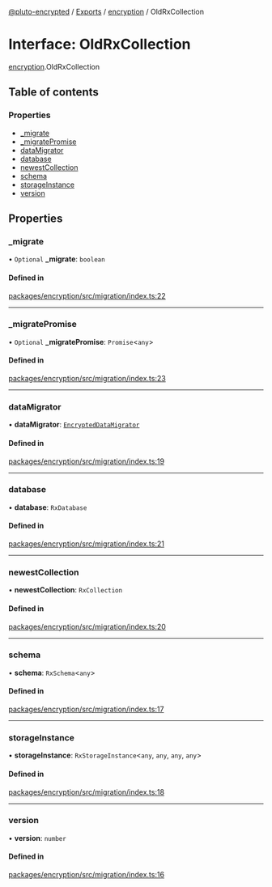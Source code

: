 [@pluto-encrypted](../README.md) / [Exports](../modules.md) / [encryption](../modules/encryption.md) / OldRxCollection

# Interface: OldRxCollection

[encryption](../modules/encryption.md).OldRxCollection

## Table of contents

### Properties

- [\_migrate](encryption.OldRxCollection.md#_migrate)
- [\_migratePromise](encryption.OldRxCollection.md#_migratepromise)
- [dataMigrator](encryption.OldRxCollection.md#datamigrator)
- [database](encryption.OldRxCollection.md#database)
- [newestCollection](encryption.OldRxCollection.md#newestcollection)
- [schema](encryption.OldRxCollection.md#schema)
- [storageInstance](encryption.OldRxCollection.md#storageinstance)
- [version](encryption.OldRxCollection.md#version)

## Properties

### \_migrate

• `Optional` **\_migrate**: `boolean`

#### Defined in

[packages/encryption/src/migration/index.ts:22](https://github.com/atala-community-projects/pluto-encrypted/blob/b730e61/packages/encryption/src/migration/index.ts#L22)

___

### \_migratePromise

• `Optional` **\_migratePromise**: `Promise`\<`any`\>

#### Defined in

[packages/encryption/src/migration/index.ts:23](https://github.com/atala-community-projects/pluto-encrypted/blob/b730e61/packages/encryption/src/migration/index.ts#L23)

___

### dataMigrator

• **dataMigrator**: [`EncryptedDataMigrator`](../classes/encryption.EncryptedDataMigrator.md)

#### Defined in

[packages/encryption/src/migration/index.ts:19](https://github.com/atala-community-projects/pluto-encrypted/blob/b730e61/packages/encryption/src/migration/index.ts#L19)

___

### database

• **database**: `RxDatabase`

#### Defined in

[packages/encryption/src/migration/index.ts:21](https://github.com/atala-community-projects/pluto-encrypted/blob/b730e61/packages/encryption/src/migration/index.ts#L21)

___

### newestCollection

• **newestCollection**: `RxCollection`

#### Defined in

[packages/encryption/src/migration/index.ts:20](https://github.com/atala-community-projects/pluto-encrypted/blob/b730e61/packages/encryption/src/migration/index.ts#L20)

___

### schema

• **schema**: `RxSchema`\<`any`\>

#### Defined in

[packages/encryption/src/migration/index.ts:17](https://github.com/atala-community-projects/pluto-encrypted/blob/b730e61/packages/encryption/src/migration/index.ts#L17)

___

### storageInstance

• **storageInstance**: `RxStorageInstance`\<`any`, `any`, `any`, `any`\>

#### Defined in

[packages/encryption/src/migration/index.ts:18](https://github.com/atala-community-projects/pluto-encrypted/blob/b730e61/packages/encryption/src/migration/index.ts#L18)

___

### version

• **version**: `number`

#### Defined in

[packages/encryption/src/migration/index.ts:16](https://github.com/atala-community-projects/pluto-encrypted/blob/b730e61/packages/encryption/src/migration/index.ts#L16)
